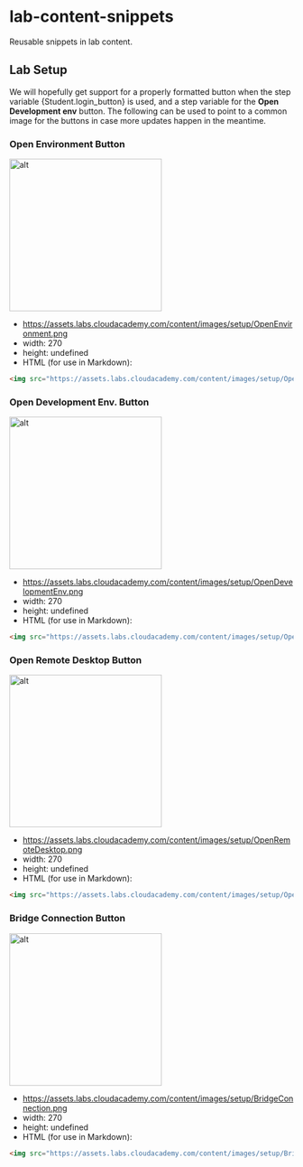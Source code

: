 # lab-content-snippets

Reusable snippets in lab content.

## Lab Setup

We will hopefully get support for a properly formatted button when the step variable {Student.login_button} is used, and a step variable for the **Open Development env** button. The following can be used to point to a common image for the buttons in case more updates happen in the meantime.

### Open Environment Button

<img src="https://assets.labs.cloudacademy.com/content/images/setup/OpenEnvironment.png" alt="alt" width="270">

- https://assets.labs.cloudacademy.com/content/images/setup/OpenEnvironment.png
- width: 270
- height: undefined
- HTML (for use in Markdown):

```html
<img src="https://assets.labs.cloudacademy.com/content/images/setup/OpenEnvironment.png" alt="Open Environment" width="270" />
```

### Open Development Env. Button

<img src="https://assets.labs.cloudacademy.com/content/images/setup/OpenDevelopmentEnv.png" alt="alt" width="270">

- https://assets.labs.cloudacademy.com/content/images/setup/OpenDevelopmentEnv.png
- width: 270
- height: undefined
- HTML (for use in Markdown):

```html
<img src="https://assets.labs.cloudacademy.com/content/images/setup/OpenDevelopmentEnv.png" alt="Open Development Env." width="270" />
```

### Open Remote Desktop Button

<img src="https://assets.labs.cloudacademy.com/content/images/setup/OpenRemoteDesktop.png" alt="alt" width="270">

- https://assets.labs.cloudacademy.com/content/images/setup/OpenRemoteDesktop.png
- width: 270
- height: undefined
- HTML (for use in Markdown):

```html
<img src="https://assets.labs.cloudacademy.com/content/images/setup/OpenRemoteDesktop.png" alt="Open Remote Desktop" width="270" />
```

### Bridge Connection Button

<img src="https://assets.labs.cloudacademy.com/content/images/setup/BridgeConnection.png" alt="alt" width="270">

- https://assets.labs.cloudacademy.com/content/images/setup/BridgeConnection.png
- width: 270
- height: undefined
- HTML (for use in Markdown):

```html
<img src="https://assets.labs.cloudacademy.com/content/images/setup/BridgeConnection.png" alt="Bridge Connection" width="270" />
```
